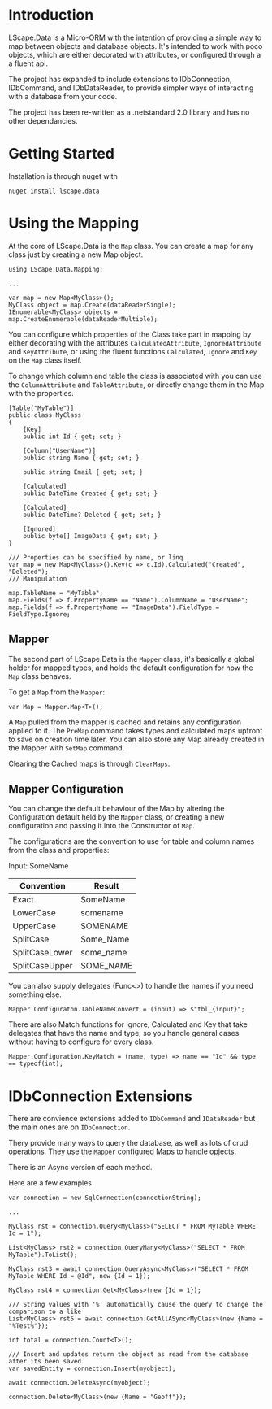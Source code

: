 # Introduction
LScape.Data is a Micro-ORM with the intention of providing a simple way to map between objects and database objects.
It's intended to work with poco objects, which are either decorated with attributes, or configured through a a fluent api.

The project has expanded to include extensions to IDbConnection, IDbCommand, and IDbDataReader, to provide simpler ways
of interacting with a database from your code.

The project has been re-written as a .netstandard 2.0 library and has no other dependancies.

# Getting Started
Installation is through nuget with
```
nuget install lscape.data
```

# Using the Mapping
At the core of LScape.Data is the `Map` class. You can create a map for any class just by creating a new Map object.
```
using LScape.Data.Mapping;

...

var map = new Map<MyClass>();
MyClass object = map.Create(dataReaderSingle);
IEnumerable<MyClass> objects = map.CreateEnumerable(dataReaderMultiple);
```

You can configure which properties of the Class take part in mapping by either decorating with the attributes
`CalculatedAttribute`, `IgnoredAttribute` and `KeyAttribute`, or using the fluent functions `Calculated`, `Ignore` and `Key`
on the `Map` class itself.

To change which column and table the class is associated with you can use the `ColumnAttribute` and `TableAttribute`, 
or directly change them in the Map with the properties.

```
[Table("MyTable")]
public class MyClass
{
    [Key]
    public int Id { get; set; }
    
    [Column("UserName")]
    public string Name { get; set; }

    public string Email { get; set; }

    [Calculated]
    public DateTime Created { get; set; }

    [Calculated]
    public DateTime? Deleted { get; set; }

    [Ignored]
    public byte[] ImageData { get; set; }
}

/// Properties can be specified by name, or linq
var map = new Map<MyClass>().Key(c => c.Id).Calculated("Created", "Deleted");
/// Manipulation

map.TableName = "MyTable";
map.Fields(f => f.PropertyName == "Name").ColumnName = "UserName";
map.Fields(f => f.PropertyName == "ImageData").FieldType = FieldType.Ignore;
```

## Mapper 
The second part of LScape.Data is the `Mapper` class, it's basically a global holder for mapped types, and holds the
default configuration for how the `Map` class behaves.

To get a `Map` from the `Mapper`:
```
var Map = Mapper.Map<T>();
```
A `Map` pulled from the mapper is cached and retains any configuration applied to it. The `PreMap` command takes
types and calculated maps upfront to save on creation time later. You can also store any Map already created
in the Mapper with `SetMap` command.

Clearing the Cached maps is through `ClearMaps`.

## Mapper Configuration
You can change the default behaviour of the Map by altering the Configuration default held by the `Mapper` class, 
or creating a new configuration and passing it into the Constructor of `Map`.

The configurations are the convention to use for table and column names from the class and properties:

Input: SomeName

Convention | Result
--- | ---
Exact | SomeName
LowerCase | somename
UpperCase | SOMENAME
SplitCase | Some_Name
SplitCaseLower | some_name
SplitCaseUpper | SOME_NAME

You can also supply delegates (Func<>) to handle the names if you need something else.
```
Mapper.Configuraton.TableNameConvert = (input) => $"tbl_{input}";
```

There are also Match functions for Ignore, Calculated and Key that take delegates that have the name and type, so you
handle general cases without having to configure for every class.

```
Mapper.Configuration.KeyMatch = (name, type) => name == "Id" && type == typeof(int);
```

# IDbConnection Extensions
There are convience extensions added to `IDbCommand` and `IDataReader` but the main ones are on `IDbConnection`.

Thery provide many ways to query the database, as well as lots of crud operations. They use the `Mapper` configured
Maps to handle opjects.

There is an Async version of each method.

Here are a few examples
```
var connection = new SqlConnection(connectionString);

...

MyClass rst = connection.Query<MyClass>("SELECT * FROM MyTable WHERE Id = 1");

List<MyClass> rst2 = connection.QueryMany<MyClass>("SELECT * FROM MyTable").ToList();

MyClass rst3 = await connection.QueryAsync<MyClass>("SELECT * FROM MyTable WHERE Id = @Id", new {Id = 1});

MyClass rst4 = connection.Get<MyClass>(new {Id = 1});

/// String values with '%' automatically cause the query to change the comparison to a like
List<MyClass> rst5 = await connection.GetAllASync<MyClass>(new {Name = "%Test%"});

int total = connection.Count<T>();

/// Insert and updates return the object as read from the database after its been saved
var savedEntity = connection.Insert(myobject);

await connection.DeleteAsync(myobject);

connection.Delete<MyClass>(new {Name = "Geoff"});
```